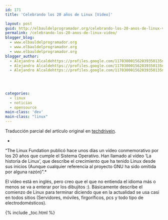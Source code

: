 ```yaml
---
id: 171
title: 'Celebrando los 20 años de Linux [Video]'

layout: post
guid: http://elbauldelprogramador.org/celebrando-los-20-anos-de-linux-video/
permalink: /celebrando-los-20-anos-de-linux-video/
blogger_blog:
  - www.elbauldelprogramador.org
  - www.elbauldelprogramador.org
  - www.elbauldelprogramador.org
blogger_author:
  - Alejandro Alcaldehttps://profiles.google.com/117030001562039350135noreply@blogger.com
  - Alejandro Alcaldehttps://profiles.google.com/117030001562039350135noreply@blogger.com
  - Alejandro Alcaldehttps://profiles.google.com/117030001562039350135noreply@blogger.com

  
  
  
categories:
  - linux
  - noticias
  - opensource
main-class: 'dev'
main-class: "linux"
---
```

<div class="iconews">
</div>

Traducción parcial del artículo original en [techdrivein][1].

*  
&#8220;The Linux Fundation publicó hace unos días un vídeo conmemorativo por los 20 años que cumple el Sistema Operatívo. Han llamado al vídeo &#8216;La historia de Linux&#8217;, que describe el crecimiento que ha tenido Linux desde sus inicios (Aunque cualquier referencia al proyecto GNU ha sido omitida por alguna razón)&#8221;.*

  
<!--ad-->

El vídeo está en inglés, pero creo que el que no entienda el idioma más o menos se va a enterar por los dibujitos :). Básicamente describe el comienzo de Linux para terminar diciendo que en la actualidad se usa casi en todos sitios (Servidores, móviles, firgoríficos, pcs y todo tipo de electrodomésticos).





 [1]: http://www.techdrivein.com/2011/04/celebrating-20-years-of-linuxvideo.html

{% include _toc.html %}
